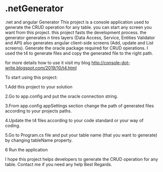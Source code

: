 # .netGenerator
.net and angular Generator
This project is a console application used to generate the CRUD operation for any table.
you can start any screen you want from this project.
this project fasts the development process.
the generator generates n tires layers (Data Access, Service, Entities Validator and API)
also generates angular client-side screens (Add, update and List screens).
Generate the oracle package required for CRUD operations.
I used the t4 to generate files and copy the generated file to the right path.

for more details how to use it visit my blog
http://console-dot-write.blogspot.com/2019/10/t4.html


To start using this project: 

1.Add this project to your solution

2.Go to app.config and put the oracle connection string.

3.From app.config appSettings section change the path of generated files according  to your projects paths.

4.Update the t4 files according  to your code standard or your way of coding.

5.Go to Program.cs file and put your table name (that you want to generate) by changing tableName property.

6 Run the application

I hope this project helps developers to generate the CRUD operation for any table.
Contact me if you need any help
Best Regards.

